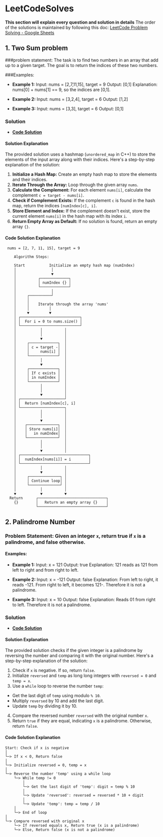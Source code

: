 ﻿# LeetCodeSolves

 **This section will explain every question and solution in details**
 The order of the solutions is maintained by following this doc: [LeetCode Problem Solving - Google Sheets](https://docs.google.com/spreadsheets/d/1ALWFKBXCXnUmORkkXgLVTj23veQVlgUS8x_o_JcO-go/edit?usp=sharing)

## 1. Two Sum problem 
   
###problem statement: The task is to find two numbers in an array that add up to a given target.
   The goal is to return the indices of these two numbers.

###Examples:
- **Example 1:** Input: nums = [2,7,11,15], target = 9
             Output: [0,1]
             Explanation: nums[0] + nums[1] == 9, so the indices are [0,1].

- **Example 2:** Input: nums = [3,2,4], target = 6
             Output: [1,2]

- **Example 3:** Input: nums = [3,3], target = 6
             Output: [0,1]

### Solution
- **[Code Solution](https://github.com/Faiaz98/LeetCodeSolves/blob/main/two_sum.cpp)**

#### Solution Explanation
The provided solution uses a hashmap (`unordered_map` in C++) to store the elements of the input array along with their indices.
Here's a step-by-step explanation of the solution:
1. **Initialize a Hash Map:** Create an empty hash map to store the elements and their indices.
2. **Iterate Through the Array:** Loop through the given array `nums`.
3. **Calculate the Complement:** For each element `nums[i]`, calculate the complement `c = target - nums[i]`.
4. **Check if Complement Exists:** If the complement `c` is found in the hash map, return the indices `[numIndex[c], i]`.
5. **Store Element and Index:** If the complement doesn't exist, store the current element `nums[i]` in the hash map with its index `i`.
6. **Return Empty Array as Default:** If no solution is found, return an empty array `{}`.

#### Code Solution Explanation
```plaintext
 nums = [2, 7, 11, 15], target = 9

    Algorithm Steps:

    Start           Initialize an empty hash map (numIndex)
    │                │
    │                ▼
    │          ┌─────────────┐
    │          │ numIndex {} │
    │          └─────────────┘
    │                │
    │     ┌──────────┘
    │     │
    │     │    Iterate through the array 'nums'
    │     │         │
    │     ▼         ▼
    │ ┌───────────────────────────┐
    │ │  For i = 0 to nums.size() │
    │ └───────────────────────────┘
    │           │          │
    │           │          │
    │           ▼          │
    │     ┌─────────────┐  │
    │     │ c = target -│  │
    │     │     nums[i] │  │
    │     └─────────────┘  │
    │           │          │
    │           ▼          │
    │     ┌─────────────┐  │
    │     │ If c exists │  │
    │     │ in numIndex │  │
    │     └─────────────┘  │
    │           │          │
    │           │          │
    │           ▼          │
    │ ┌────────────────────┘
    │ │  Return [numIndex[c], i]
    │ └────────────────────┐
    │           │          │
    │           │          │
    │           ▼          │
    │    ┌──────────────┐  │
    │    │ Store nums[i]│  │
    │    │   in numIndex│  │
    │    └──────────────┘  │
    │           │          │
    │           │          │
    │           ▼          │
    │ ┌───────────────────────────────┐
    │ │  numIndex[nums[i]] = i        │
    │ └───────────────────────────────┘
    │           │          │
    │           ▼          │
    │     ┌──────────────┐ │
    │     │ Continue loop│ │
    │     └──────────────┘ │
    │           │          │
    ▼           ▼          ▼
  Return      ┌───────────────────────────────┐
    {}        │   Return an empty array {}    │
              └───────────────────────────────┘
```
## 2. Palindrome Number

### Problem Statement: Given an integer `x`, return true if `x` is a palindrome, and false otherwise.

#### Examples:
- **Example 1:** Input: x = 121
                 Output: true
                 Explanation: 121 reads as 121 from left to right and from right to left.

- **Example 2:** Input: x = -121
                 Output: false
                 Explanation: From left to right, it reads -121. From right to left, it becomes                    121-. Therefore it is not a palindrome.

- **Example 3:** Input: x = 10
                 Output: false
                 Explanation: Reads 01 from right to left. Therefore it is not a palindrome.

### Solution
- **[Code Solution](https://github.com/Faiaz98/LeetCodeSolves/blob/main/palindrome_number.cpp)**

#### Solution Explanation
The provided solution checks if the given integer is a palindrome by reversing the number and comparing it with the original number.
Here's a step-by-step explanation of the solution:
1. Check if `x` is negative. If so, return `false`.
2. Initialize `reversed` and `temp` as long long integers with `reversed = 0` and `temp = x`.
3. Use a `while` loop to reverse the number `temp`:
  - Get the last digit of `temp` using modulo `% 10`.
  - Multiply `reversed` by 10 and add the last digit.
  - Update `temp` by dividing it by 10.
4. Compare the reversed number `reversed` with the original number `x`.
5. Return `true` if they are equal, indicating `x` is a palindrome. Otherwise, return `false`.

#### Code Solution Explanation
```
Start: Check if x is negative
│
└─> If x < 0, Return false
│
└─> Initialize reversed = 0, temp = x
│
└─> Reverse the number 'temp' using a while loop
    └─> While temp != 0
        │
        └─> Get the last digit of 'temp': digit = temp % 10
        │
        └─> Update 'reversed': reversed = reversed * 10 + digit
        │
        └─> Update 'temp': temp = temp / 10
    │
    └─> End of loop
│
└─> Compare reversed with original x
    └─> If reversed equals x, Return true (x is a palindrome)
    └─> Else, Return false (x is not a palindrome)
```
